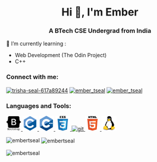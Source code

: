 <h1 align="center">Hi 👋, I'm Ember</h1>
<h3 align="center">A BTech CSE Undergrad from India</h3>

🌱 I’m currently learning :
- Web Development (The Odin Project)
- C++

<h3 align="left">Connect with me:</h3>
<p align="left">
<a href="https://linkedin.com/in/trisha-seal-617a89244" target="blank"><img align="center" src="https://raw.githubusercontent.com/rahuldkjain/github-profile-readme-generator/master/src/images/icons/Social/linked-in-alt.svg" alt="trisha-seal-617a89244" height="30" width="40" /></a>
<a href="https://www.codechef.com/users/ember_tseal" target="blank"><img align="center" src="https://cdn.jsdelivr.net/npm/simple-icons@3.1.0/icons/codechef.svg" alt="ember_tseal" height="30" width="40" /></a>
<a href="https://www.hackerrank.com/ember_tseal" target="blank"><img align="center" src="https://raw.githubusercontent.com/rahuldkjain/github-profile-readme-generator/master/src/images/icons/Social/hackerrank.svg" alt="ember_tseal" height="30" width="40" /></a>
</p>

<h3 align="left">Languages and Tools:</h3>
<p align="left"> <a href="https://getbootstrap.com" target="_blank" rel="noreferrer"> <img src="https://raw.githubusercontent.com/devicons/devicon/master/icons/bootstrap/bootstrap-plain-wordmark.svg" alt="bootstrap" width="40" height="40"/> </a> <a href="https://www.cprogramming.com/" target="_blank" rel="noreferrer"> <img src="https://raw.githubusercontent.com/devicons/devicon/master/icons/c/c-original.svg" alt="c" width="40" height="40"/> </a> <a href="https://www.w3schools.com/cpp/" target="_blank" rel="noreferrer"> <img src="https://raw.githubusercontent.com/devicons/devicon/master/icons/cplusplus/cplusplus-original.svg" alt="cplusplus" width="40" height="40"/> </a> <a href="https://www.w3schools.com/css/" target="_blank" rel="noreferrer"> <img src="https://raw.githubusercontent.com/devicons/devicon/master/icons/css3/css3-original-wordmark.svg" alt="css3" width="40" height="40"/> </a> <a href="https://git-scm.com/" target="_blank" rel="noreferrer"> <img src="https://www.vectorlogo.zone/logos/git-scm/git-scm-icon.svg" alt="git" width="40" height="40"/> </a> <a href="https://www.w3.org/html/" target="_blank" rel="noreferrer"> <img src="https://raw.githubusercontent.com/devicons/devicon/master/icons/html5/html5-original-wordmark.svg" alt="html5" width="40" height="40"/> </a> <a href="https://www.linux.org/" target="_blank" rel="noreferrer"> <img src="https://raw.githubusercontent.com/devicons/devicon/master/icons/linux/linux-original.svg" alt="linux" width="40" height="40"/> </a> </p>

<p><img align="left" src="https://github-readme-stats.vercel.app/api/top-langs?username=embertseal&show_icons=true&locale=en&layout=compact" alt="embertseal" /></p>

<p>&nbsp;<img align="center" src="https://github-readme-stats.vercel.app/api?username=embertseal&show_icons=true&locale=en" alt="embertseal" /></p>

<p><img align="center" src="https://github-readme-streak-stats.herokuapp.com/?user=embertseal&" alt="embertseal" /></p>
